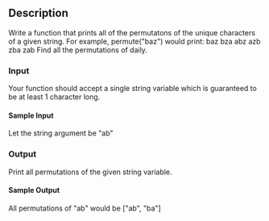 ## Description
Write a function that prints all of the permutatons of the unique characters of a given string. For example, permute("baz") would print:
baz
bza
abz
azb
zba
zab
Find all the permutations of daily.

### Input
Your function should accept a single string variable which is guaranteed to be at least 1 character long.

#### Sample Input
Let the string argument be "ab"

### Output
Print all permutations of the given string variable.

#### Sample Output
All permutations of "ab" would be ["ab", "ba"]